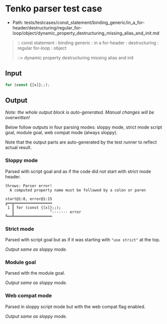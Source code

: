 # Tenko parser test case

- Path: tests/testcases/const_statement/binding_generic/in_a_for-header/destructuring/regular_for-loop/object/dynamic_property_destructuring_missing_alias_and_init.md

> :: const statement : binding generic : in a for-header : destructuring : regular for-loop : object
>
> ::> dynamic property destructuring missing alias and init

## Input

`````js
for (const {[x]};;);
`````

## Output

_Note: the whole output block is auto-generated. Manual changes will be overwritten!_

Below follow outputs in four parsing modes: sloppy mode, strict mode script goal, module goal, web compat mode (always sloppy).

Note that the output parts are auto-generated by the test runner to reflect actual result.

### Sloppy mode

Parsed with script goal and as if the code did not start with strict mode header.

`````
throws: Parser error!
  A computed property name must be followed by a colon or paren

start@1:0, error@1:15
╔══╦═════════════════
 1 ║ for (const {[x]};;);
   ║                ^------- error
╚══╩═════════════════

`````

### Strict mode

Parsed with script goal but as if it was starting with `"use strict"` at the top.

_Output same as sloppy mode._

### Module goal

Parsed with the module goal.

_Output same as sloppy mode._

### Web compat mode

Parsed in sloppy script mode but with the web compat flag enabled.

_Output same as sloppy mode._
